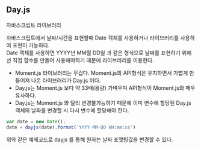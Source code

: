 ## Day.js
자바스크립트 라이브러리<br>

자바스크립트에서 날짜/시간을 표현할때 Date 객체를 사용하거나 라이브러리를 사용하여 표현이 가능하다.<br>
Date 객체를 사용하면 YYYY년 MM월 DD일 과 같은 형식으로 날짜를 표현하기 위해선 직접 함수를 만들어 사용해야하기 때문에 라이브러리를 이용한다.<br>

- Moment.js 라이브러리는 무겁다. Moment.js의 API형식은 유지하면서 가볍게 만들어져 나온 라이브러리가 Day.js 이다.
- Day.js는 Moment.js 보다 약 33배(용량) 가벼우며 API형식이 Moment.js와 매우 유사하다.
- Day.js는 Moment.js 와 달리 변경불가능하기 때문에 이미 변수에 할당된 Day.js 객체의 날짜를 변경할 시 다시 변수에 할당해야 한다.

```javascript
var date = new Date();
date = dayjs(date).format('YYYY-MM-DD HH:mm:ss')
```

위와 같은 예제코드로 dayjs 를 통해 원하는 날짜 포맷팅값을 변경할 수 있다.